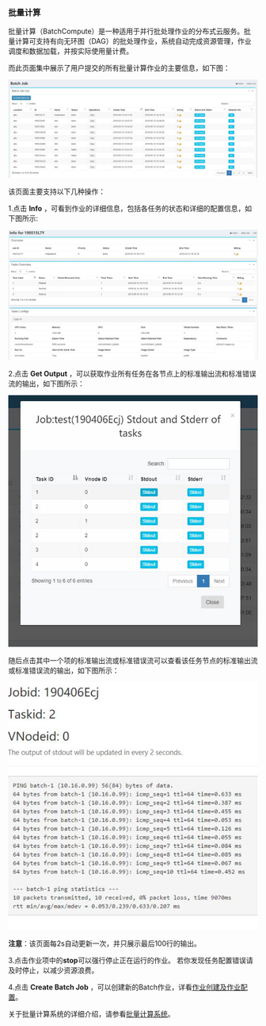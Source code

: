 ### 批量计算 ###

批量计算（BatchCompute）是一种适用于并行批处理作业的分布式云服务。批量计算可支持有向无环图（DAG）的批处理作业，系统自动完成资源管理，作业调度和数据加载，并按实际使用量计费。

而此页面集中展示了用户提交的所有批量计算作业的主要信息，如下图：

<img src="../images/batch_index.jpg" width="600" alt="batch jobs info">

该页面主要支持以下几种操作：

1.点击 **Info** ，可看到作业的详细信息，包括各任务的状态和详细的配置信息，如下图所示:

<img src="../images/batch_info.jpg" width="600" alt="detailed info of a batch job">

2.点击 **Get Output** ，可以获取作业所有任务在各节点上的标准输出流和标准错误流的输出，如下图所示：

<img src="../images/batch_output.jpg" width="600" alt="output toggle for a job">

随后点击其中一个项的标准输出流或标准错误流可以查看该任务节点的标准输出流或标准错误流的输出，如下图所示：

<img src="../images/batch_detail.jpg" width="600" alt="detailed output for a job">

**注意**：该页面每2s自动更新一次，并只展示最后100行的输出。

3.点击作业项中的**stop**可以强行停止正在运行的作业。 若你发现任务配置错误请及时停止，以减少资源浪费。

4.点击 **Create Batch Job** ，可以创建新的Batch作业，详看[作业创建及作业配置](../batch/create.md)。

关于批量计算系统的详细介绍，请参看[批量计算系统](../batch/README.md)。
